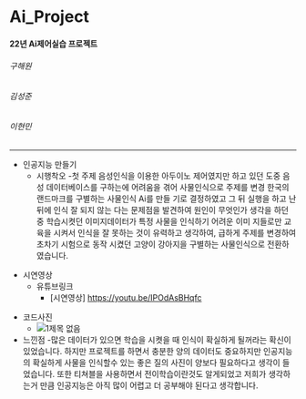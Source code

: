# Ai_Project

#### 22년 Ai제어실습 프로젝트
###### 구해원
###### 김성준
###### 이현민

-----------------------------

+ 인공지능 만들기
     + 시행착오
     -첫 주제 음성인식을 이용한 아두이노 제어였지만 하고 있던 도중 음성 데이터베이스를 구하는에 어려움을 겪어 사물인식으로 주제를 변경 한국의 랜드마크를 구별하는 사물인식 Ai를 만들         기로 결정하였고 그 뒤 실행을 하고 난뒤에 인식 잘 되지 않는 다는 문제점을 발견하여 원인이 무엇인가 생각을 하던 중 학습시켯던 이미지데이터가 특정 사물을 인식하기 어려운 이미         지들로만 교육을 시켜서 인식을 잘 못하는 것이 유력하고 생각하여, 급하게 주제를 변경하여 초차기 시험으로 동작 시켰던 고양이 강아지을 구별하는 사물인식으로 전환하였습니다. 
            
* 시연영상
     * 유튜브링크
         * [시연영상] https://youtu.be/IPOdAsBHqfc       
- 코드사진
    - ![1제목 없음](https://user-images.githubusercontent.com/112451753/207225203-5a4a22ed-ed01-4b85-bccf-c3c75ae1090d.jpg)
- 느낀점
  -많은 데이터가 있으면 학습을 시켯을 때 인식이 확실하게 될꺼라는 확신이 있었습니다. 하지만 프로젝트를 하면서 충분한 양의 데이터도 중요하지만 인공지능의 확실하게 사물을 인식할수 있는 좋은 질의 사진이 양보다 필요하다고 생각이 들었습니다. 또한 티쳐블을 사용하면서 전이학습이란것도 알게되었고 저희가 생각하는거 만큼 인공지능은 아직 많이 어렵고 더 공부해야 된다고 생각합니다.
